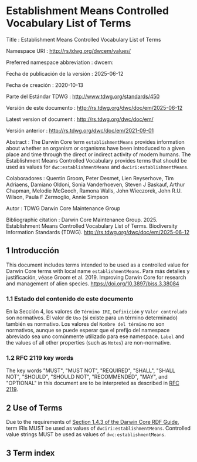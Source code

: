 # Establishment Means Controlled Vocabulary List of Terms

Title
: Establishment Means Controlled Vocabulary List of Terms

Namespace URI
: <http://rs.tdwg.org/dwcem/values/>

Preferred namespace abbreviation
: dwcem:

Fecha de publicación de la versión
: 2025-06-12

Fecha de creación
: 2020-10-13

Parte del Estándar TDWG
: <http://www.tdwg.org/standards/450>

Versión de este documento
: <http://rs.tdwg.org/dwc/doc/em/2025-06-12>

Latest version of document
: <http://rs.tdwg.org/dwc/doc/em/>

Versión anterior
: <http://rs.tdwg.org/dwc/doc/em/2021-09-01>

Abstract
: The Darwin Core term `establishmentMeans` provides information about whether an organism or organisms have been introduced to a given place and time through the direct or indirect activity of modern humans. The Establishment Means Controlled Vocabulary provides terms that should be used as values for `dwc:establishmentMeans` and `dwciri:establishmentMeans`.

Colaboradores
: Quentin Groom, Peter Desmet, Lien Reyserhove, Tim Adriaens, Damiano Oldoni, Sonia Vanderhoeven, Steven J Baskauf, Arthur Chapman, Melodie McGeoch, Ramona Walls, John Wieczorek, John R.U. Wilson, Paula F Zermoglio, Annie Simpson

Autor
: TDWG Darwin Core Maintenance Group

Bibliographic citation
: Darwin Core Maintenance Group. 2025. Establishment Means Controlled Vocabulary List of Terms. Biodiversity Information Standards (TDWG). <http://rs.tdwg.org/dwc/doc/em/2025-06-12>

## 1 Introducción

This document includes terms intended to be used as a controlled value for Darwin Core terms with local name `establishmentMeans`. Para más detalles y justificación, véase Groom et al. 2019. Improving Darwin Core for research and management of alien species. <https://doi.org/10.3897/biss.3.38084>

### 1.1 Estado del contenido de este documento

En la Sección 4, los valores de `Término IRI`, `Definición` y `Valor controlado` son normativos. El valor de `Uso` (si existe para un término determinado) también es normativo.  Los valores del `Nombre del término` no son normativos, aunque se puede esperar que el prefijo del namespace abreviado sea uno comúnmente utilizado para ese namespace.  `Label` and the values of all other properties (such as `Notes`) are non-normative.

### 1.2 RFC 2119 key words

The key words "MUST", "MUST NOT", "REQUIRED", "SHALL", "SHALL NOT", "SHOULD", "SHOULD NOT", "RECOMMENDED", "MAY", and "OPTIONAL" in this document are to be interpreted as described in [RFC 2119](https://tools.ietf.org/html/rfc2119).

## 2 Use of Terms

Due to the requirements of [Section 1.4.3 of the Darwin Core RDF Guide](https://dwc.tdwg.org/rdf/#143-use-of-darwin-core-terms-in-rdf-normative), term IRIs MUST be used as values of `dwciri:establishmentMeans`. Controlled value strings MUST be used as values of `dwc:establishmentMeans`.

## 3 Term index

